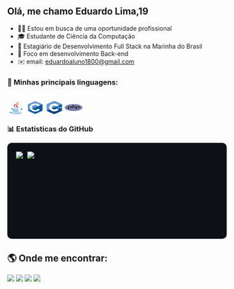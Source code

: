 ## Olá, me chamo Eduardo Lima,19

- 👨‍💻 Estou em busca de uma oportunidade profissional
- 🎓 Estudante de Ciência da Computação
- 💼 Estagiário de Desenvolvimento Full Stack na Marinha do Brasil
- 🚀 Foco em desenvolvimento Back-end
- ✉️ email: eduardoaluno1800@gmail.com

### 🚀 Minhas principais linguagens:
<div style="display: inline_block"><br>
  <img align="center" alt="Edu-Java" height="30" width="40" src="https://raw.githubusercontent.com/devicons/devicon/master/icons/java/java-original.svg">
  <img align="center" alt="Edu-C" height="30" width="40" src="https://raw.githubusercontent.com/devicons/devicon/master/icons/c/c-original.svg">
  <img align="center" alt="Edu-Cpp" height="30" width="40" src="https://raw.githubusercontent.com/devicons/devicon/master/icons/cplusplus/cplusplus-original.svg">
  <img align="center" alt="Edu-PHP" height="30" width="40" src="https://raw.githubusercontent.com/devicons/devicon/master/icons/php/php-original.svg"> 
</div>

### 📊 Estatísticas do GitHub
<div style="display: flex; align-items: center; gap: 10px; background-color: #0d1117; padding: 20px; border-radius: 10px;">
<img height="180em" src="https://github-readme-stats.vercel.app/api?username=Eduardolimzz&show_icons=true&theme=dark&cache_seconds=1800"/>
<img height="180em" src="https://github-readme-stats.vercel.app/api/top-langs/?username=Eduardolimzz&layout=compact&theme=dark&cache_seconds=1800"/>
</div>

## 🌎 Onde me encontrar:
<div> 
  <a href="https://www.instagram.com/eduardo_lima311/" target="_blank"><img src="https://img.shields.io/badge/-Instagram-%23E4405F?style=for-the-badge&logo=instagram&logoColor=white" target="_blank"></a>
  <a href="https://github.com/Eduardolimzz" target="_blank"><img src="https://img.shields.io/badge/GitHub-100000?style=for-the-badge&logo=github&logoColor=white" target="_blank"></a>
  <a href="mailto:eduardoaluno1800@gmail.com"><img src="https://img.shields.io/badge/-Gmail-%23333?style=for-the-badge&logo=gmail&logoColor=white" target="_blank"></a>
  <a href="https://www.linkedin.com/in/eduardo-lima-3b1092316/" target="_blank"><img src="https://img.shields.io/badge/-LinkedIn-%230077B5?style=for-the-badge&logo=linkedin&logoColor=white" target="_blank"></a>
</div>

